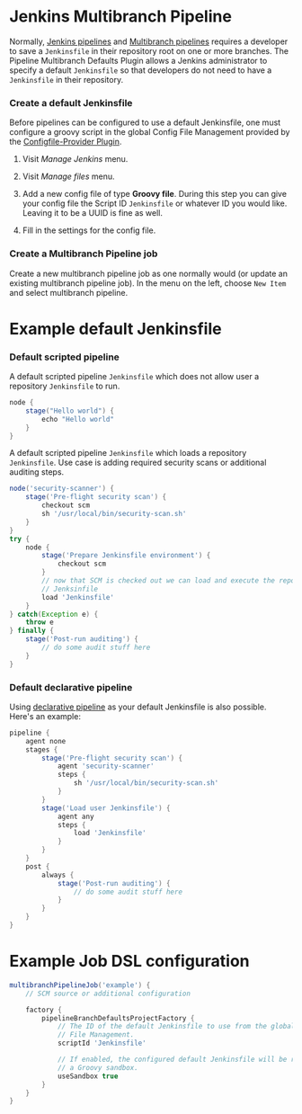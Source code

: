 # Jenkins Multibranch Pipeline

Normally, [Jenkins pipelines][pipeline] and [Multibranch pipelines][multibranch]
requires a developer to save a `Jenkinsfile` in their repository root on one or
more branches.  The Pipeline Multibranch Defaults Plugin allows a Jenkins
administrator to specify a default `Jenkinsfile` so that developers do not need
to have a `Jenkinsfile` in their repository.

### Create a default Jenkinsfile

Before pipelines can be configured to use a default Jenkinsfile, one must
configure a groovy script in the global Config File Management provided by the
[Configfile-Provider Plugin][config-file-provider].

1. Visit _Manage Jenkins_ menu.
2. Visit _Manage files_ menu.

3. Add a new config file of type **Groovy file**.  During this step you can give
   your config file the Script ID `Jenkinsfile` or whatever ID you would like.
   Leaving it to be a UUID is fine as well.
4. Fill in the settings for the config file.

### Create a Multibranch Pipeline job

Create a new multibranch pipeline job as one normally would (or update an
existing multibranch pipeline job).  In the menu on the left, choose `New Item`
and select multibranch pipeline.

# Example default Jenkinsfile

### Default scripted pipeline

A default scripted pipeline `Jenkinsfile` which does not allow user a
repository `Jenkinsfile` to run.

```groovy
node {
    stage("Hello world") {
        echo "Hello world"
    }
}
```

A default scripted pipeline `Jenkinsfile` which loads a repository
`Jenkinsfile`.  Use case is adding required security scans or additional
auditing steps.

```groovy
node('security-scanner') {
    stage('Pre-flight security scan') {
        checkout scm
        sh '/usr/local/bin/security-scan.sh'
    }
}
try {
    node {
        stage('Prepare Jenkinsfile environment') {
            checkout scm
        }
        // now that SCM is checked out we can load and execute the repository
        // Jenksinfile
        load 'Jenkinsfile'
    }
} catch(Exception e) {
    throw e
} finally {
    stage('Post-run auditing') {
        // do some audit stuff here
    }
}
```

### Default declarative pipeline

Using [declarative pipeline][pipeline] as your default Jenkinsfile is also
possible.  Here's an example:

```groovy
pipeline {
    agent none
    stages {
        stage('Pre-flight security scan') {
            agent 'security-scanner'
            steps {
                sh '/usr/local/bin/security-scan.sh'
            }
        }
        stage('Load user Jenkinsfile') {
            agent any
            steps {
                load 'Jenkinsfile'
            }
        }
    }
    post {
        always {
            stage('Post-run auditing') {
                // do some audit stuff here
            }
        }
    }
}
```

# Example Job DSL configuration

```groovy
multibranchPipelineJob('example') {
    // SCM source or additional configuration

    factory {
        pipelineBranchDefaultsProjectFactory {
            // The ID of the default Jenkinsfile to use from the global Config
            // File Management.
            scriptId 'Jenkinsfile'

            // If enabled, the configured default Jenkinsfile will be run within
            // a Groovy sandbox.
            useSandbox true
        }
    }
}

```
[basic-branch-build-strategies]: http://wiki.jenkins.io/display/JENKINS/Basic+Branch+Build+Strategies+Plugin
[config-file-provider]: https://github.com/jenkinsci/config-file-provider-plugin
[job-dsl]: https://wiki.jenkins-ci.org/display/JENKINS/Job+DSL+Plugin
[multibranch]: https://jenkins.io/doc/book/pipeline/multibranch/
[pipeline]: https://jenkins.io/doc/book/pipeline/
[sandbox]: https://jenkins.io/doc/book/managing/script-approval/
[scm-filter-branch-pr]: https://wiki.jenkins.io/display/JENKINS/SCM+Filter+Branch+PR+Plugin
[script-console]: https://wiki.jenkins.io/display/JENKINS/Jenkins+Script+Console
[step-load]: https://jenkins.io/doc/pipeline/steps/workflow-cps/#code-load-code-evaluate-a-groovy-source-file-into-the-pipeline-script
